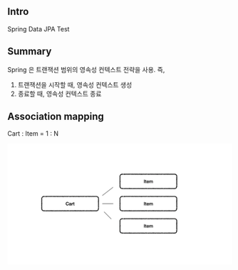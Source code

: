 ## Intro

Spring Data JPA Test

## Summary

Spring 은 트랜잭션 범위의 영속성 컨텍스트 전략을 사용. 즉,

1. 트랜잭션을 시작할 때, 영속성 컨텍스트 생성
2. 종료할 때, 영속성 컨텍스트 종료

## Association mapping

Cart : Item = 1 : N

![](cart-item.png)
